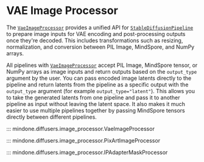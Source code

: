 <!--Copyright 2024 The HuggingFace Team. All rights reserved.

Licensed under the Apache License, Version 2.0 (the "License"); you may not use this file except in compliance with
the License. You may obtain a copy of the License at

http://www.apache.org/licenses/LICENSE-2.0

Unless required by applicable law or agreed to in writing, software distributed under the License is distributed on
an "AS IS" BASIS, WITHOUT WARRANTIES OR CONDITIONS OF ANY KIND, either express or implied. See the License for the
specific language governing permissions and limitations under the License.
-->

# VAE Image Processor

The [`VaeImageProcessor`](image_processor.md#mindone.diffusers.image_processor.VaeImageProcessor) provides a unified API for [`StableDiffusionPipeline`](pipelines/stable_diffusion/text2img.md#mindone.diffusers.StableDiffusionPipeline) to prepare image inputs for VAE encoding and post-processing outputs once they're decoded. This includes transformations such as resizing, normalization, and conversion between PIL Image, MindSpore, and NumPy arrays.

All pipelines with [`VaeImageProcessor`](image_processor.md#mindone.diffusers.image_processor.VaeImageProcessor) accept PIL Image, MindSpore tensor, or NumPy arrays as image inputs and return outputs based on the `output_type` argument by the user. You can pass encoded image latents directly to the pipeline and return latents from the pipeline as a specific output with the `output_type` argument (for example `output_type="latent"`). This allows you to take the generated latents from one pipeline and pass it to another pipeline as input without leaving the latent space. It also makes it much easier to use multiple pipelines together by passing MindSpore tensors directly between different pipelines.

::: mindone.diffusers.image_processor.VaeImageProcessor

::: mindone.diffusers.image_processor.PixArtImageProcessor

::: mindone.diffusers.image_processor.IPAdapterMaskProcessor
